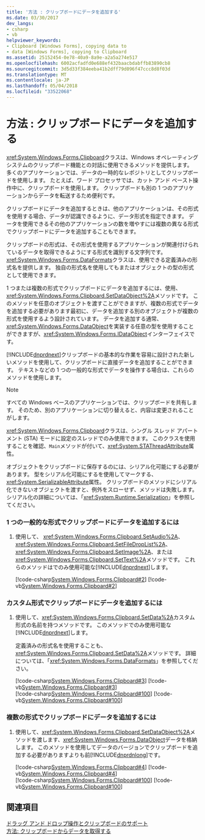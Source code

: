 ```yaml
---
title: '方法 : クリップボードにデータを追加する'
ms.date: 03/30/2017
dev_langs:
- csharp
- vb
helpviewer_keywords:
- Clipboard [Windows Forms], copying data to
- data [Windows Forms], copying to Clipboard
ms.assetid: 25152454-0e78-40a9-8a9e-a2a5a274e517
ms.openlocfilehash: 6002acfadfd0e688ef432baacbdabffb83890cb8
ms.sourcegitcommit: 3d5d33f384eeba41b2dff79d096f47ccc8d8f03d
ms.translationtype: MT
ms.contentlocale: ja-JP
ms.lasthandoff: 05/04/2018
ms.locfileid: "33522068"
---
```

# <a name="how-to-add-data-to-the-clipboard"></a>方法 : クリップボードにデータを追加する
<xref:System.Windows.Forms.Clipboard>クラスは、Windows オペレーティング システムのクリップボード機能との対話に使用できるメソッドを提供します。 多くのアプリケーションでは、データの一時的なレポジトリとしてクリップボードを使用します。 たとえば、ワード プロセッサでは、カット アンド ペースト操作中に、クリップボードを使用します。 クリップボードも別の 1 つのアプリケーションからデータを転送するため便利です。  
  
 クリップボードにデータを追加するときは、他のアプリケーションは、その形式を使用する場合、データが認識できるように、データ形式を指定できます。 データを使用できるその他のアプリケーションの数を増やすには複数の異なる形式でクリップボードにデータを追加することもできます。  
  
 クリップボードの形式は、その形式を使用するアプリケーションが関連付けられているデータを取得できるようにする形式を識別する文字列です。 <xref:System.Windows.Forms.DataFormats>クラスは、使用できる定義済みの形式名を提供します。 独自の形式名を使用してもまたはオブジェクトの型の形式として使用できます。  
  
 1 つまたは複数の形式でクリップボードにデータを追加するには、使用、<xref:System.Windows.Forms.Clipboard.SetDataObject%2A>メソッドです。 このメソッドを任意のオブジェクトを渡すことができますが、複数の形式でデータを追加する必要があります最初に、データを追加する別のオブジェクトが複数の形式を使用するよう設計されています。 データを追加する通常、<xref:System.Windows.Forms.DataObject>を実装する任意の型を使用することができますが、<xref:System.Windows.Forms.IDataObject>インターフェイスです。  
  
 [!INCLUDE[dnprdnext](../../../../includes/dnprdnext-md.md)]クリップボードの基本的な作業を容易に設計された新しいメソッドを使用して、クリップボードに直接データを追加することができます。 テキストなどの 1 つの一般的な形式でデータを操作する場合は、これらのメソッドを使用します。  
  
> [!NOTE]
>  すべての Windows ベースのアプリケーションでは、クリップボードを共有します。 そのため、別のアプリケーションに切り替えると、内容は変更されることがします。  
>   
>  <xref:System.Windows.Forms.Clipboard>クラスは、シングル スレッド アパートメント (STA) モードに設定のスレッドでのみ使用できます。 このクラスを使用することを確認、`Main`メソッドが付いて、<xref:System.STAThreadAttribute>属性。  
>   
>  オブジェクトをクリップボードに保存するのには、シリアル化可能にする必要があります。 型をシリアル化可能にするを使用してマークする、<xref:System.SerializableAttribute>属性。 クリップボードのメソッドにシリアル化できないオブジェクトを渡すと、例外をスローせず、メソッドは失敗します。 シリアル化の詳細については、「<xref:System.Runtime.Serialization>」を参照してください。  
  
### <a name="to-add-data-to-the-clipboard-in-a-single-common-format"></a>1 つの一般的な形式でクリップボードにデータを追加するには  
  
1.  使用して、 <xref:System.Windows.Forms.Clipboard.SetAudio%2A>、 <xref:System.Windows.Forms.Clipboard.SetFileDropList%2A>、 <xref:System.Windows.Forms.Clipboard.SetImage%2A>、または<xref:System.Windows.Forms.Clipboard.SetText%2A>メソッドです。 これらのメソッドはでのみ使用可能な[!INCLUDE[dnprdnext](../../../../includes/dnprdnext-md.md)]します。  
  
     [!code-csharp[System.Windows.Forms.Clipboard#2](../../../../samples/snippets/csharp/VS_Snippets_Winforms/System.Windows.Forms.Clipboard/CS/form1.cs#2)]
     [!code-vb[System.Windows.Forms.Clipboard#2](../../../../samples/snippets/visualbasic/VS_Snippets_Winforms/System.Windows.Forms.Clipboard/vb/form1.vb#2)]  
  
### <a name="to-add-data-to-the-clipboard-in-a-custom-format"></a>カスタム形式でクリップボードにデータを追加するには  
  
1.  使用して、<xref:System.Windows.Forms.Clipboard.SetData%2A>カスタム形式の名前を持つメソッドです。 このメソッドでのみ使用可能な[!INCLUDE[dnprdnext](../../../../includes/dnprdnext-md.md)]します。  
  
     定義済みの形式名を使用することも、<xref:System.Windows.Forms.Clipboard.SetData%2A>メソッドです。 詳細については、「<xref:System.Windows.Forms.DataFormats>」を参照してください。  
  
     [!code-csharp[System.Windows.Forms.Clipboard#3](../../../../samples/snippets/csharp/VS_Snippets_Winforms/System.Windows.Forms.Clipboard/CS/form1.cs#3)]
     [!code-vb[System.Windows.Forms.Clipboard#3](../../../../samples/snippets/visualbasic/VS_Snippets_Winforms/System.Windows.Forms.Clipboard/vb/form1.vb#3)]  
    [!code-csharp[System.Windows.Forms.Clipboard#100](../../../../samples/snippets/csharp/VS_Snippets_Winforms/System.Windows.Forms.Clipboard/CS/form1.cs#100)]
    [!code-vb[System.Windows.Forms.Clipboard#100](../../../../samples/snippets/visualbasic/VS_Snippets_Winforms/System.Windows.Forms.Clipboard/vb/form1.vb#100)]  
  
### <a name="to-add-data-to-the-clipboard-in-multiple-formats"></a>複数の形式でクリップボードにデータを追加するには  
  
1.  使用して、<xref:System.Windows.Forms.Clipboard.SetDataObject%2A>メソッドを渡します、<xref:System.Windows.Forms.DataObject>データを格納します。 このメソッドを使用してデータのバージョンでクリップボードを追加する必要がありますよりも前[!INCLUDE[dnprdnlong](../../../../includes/dnprdnlong-md.md)]です。  
  
     [!code-csharp[System.Windows.Forms.Clipboard#4](../../../../samples/snippets/csharp/VS_Snippets_Winforms/System.Windows.Forms.Clipboard/CS/form1.cs#4)]
     [!code-vb[System.Windows.Forms.Clipboard#4](../../../../samples/snippets/visualbasic/VS_Snippets_Winforms/System.Windows.Forms.Clipboard/vb/form1.vb#4)]  
    [!code-csharp[System.Windows.Forms.Clipboard#100](../../../../samples/snippets/csharp/VS_Snippets_Winforms/System.Windows.Forms.Clipboard/CS/form1.cs#100)]
    [!code-vb[System.Windows.Forms.Clipboard#100](../../../../samples/snippets/visualbasic/VS_Snippets_Winforms/System.Windows.Forms.Clipboard/vb/form1.vb#100)]  
  
## <a name="see-also"></a>関連項目  
 [ドラッグ アンド ドロップ操作とクリップボードのサポート](../../../../docs/framework/winforms/advanced/drag-and-drop-operations-and-clipboard-support.md)  
 [方法: クリップボードからデータを取得する](../../../../docs/framework/winforms/advanced/how-to-retrieve-data-from-the-clipboard.md)
